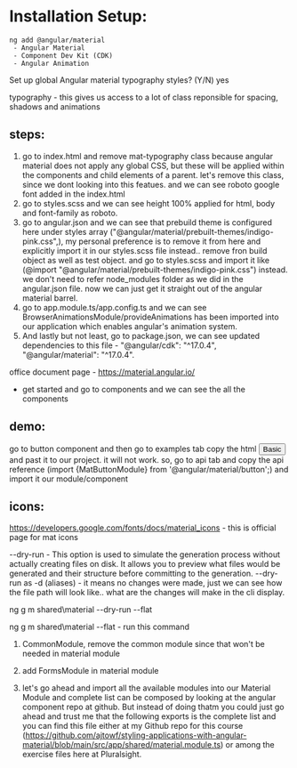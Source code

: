 # Installation Setup:

```shell
ng add @angular/material
 - Angular Material
 - Component Dev Kit (CDK)
 - Angular Animation
```

Set up global Angular material typography styles? (Y/N) yes

typography - this gives us access to a lot of class reponsible for spacing, shadows and animations

## steps:

1. go to index.html and remove mat-typography class because angular material does not apply any global CSS, but these will be applied within the components and child elements of a parent. let's remove this class, since we dont looking into this featues.
   and we can see roboto google font added in the index.html
2. go to styles.scss and we can see height 100% applied for html, body and font-family as roboto.
3. go to angular.json and we can see that prebuild theme is configured here under styles array ("@angular/material/prebuilt-themes/indigo-pink.css",), my personal preference is to remove it from here and explicitly import it in our styles.scss file instead.. remove fron build object as well as test object.
   and go to styles.scss and import it like (@import "@angular/material/prebuilt-themes/indigo-pink.css") instead. we don't need to refer node_modules folder as we did in the angular.json file. now we can just get it straight out of the angular material barrel.
4. go to app.module.ts/app.config.ts and we can see BrowserAnimationsModule/provideAnimations has been imported into our application which enables angular's animation system.
5. And lastly but not least, go to package.json, we can see updated dependencies to this file - "@angular/cdk": "^17.0.4", "@angular/material": "^17.0.4".

office document page - https://material.angular.io/

- get started and go to components and we can see the all the components

## demo:

go to button component and then go to examples tab
copy the html <button mat-button>Basic</button> and past it to our project.
it will not work. so, go to api tab and copy the api reference (import {MatButtonModule} from '@angular/material/button';) and import it our module/component

## icons:

https://developers.google.com/fonts/docs/material_icons - this is official page for mat icons

--dry-run - This option is used to simulate the generation process without actually creating files on disk. It allows you to preview what files would be generated and their structure before committing to the generation.
--dry-run as -d (aliases) - it means no changes were made, just we can see how the file path will look like.. what are the changes will make in the cli display.

ng g m shared\material --dry-run --flat

ng g m shared\material --flat - run this command

1. CommonModule, remove the common module since that won't be needed in material module

2. add FormsModule in material module

3. let's go ahead and import all the available modules into our Material Module and complete list can be composed by looking at the angular component repo at github. But instead of doing thatm you could just go ahead and trust me that the following exports is the complete list and you can find this file either at my Github repo for this course (https://github.com/ajtowf/styling-applications-with-angular-material/blob/main/src/app/shared/material.module.ts) or
   among the exercise files here at Pluralsight.
